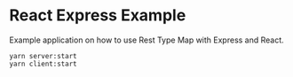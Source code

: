 # React Express Example

Example application on how to use Rest Type Map with Express and React.

    yarn server:start
    yarn client:start
